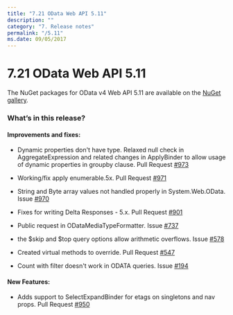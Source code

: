 ```yaml
---
title: "7.21 OData Web API 5.11"
description: ""
category: "7. Release notes"
permalink: "/5.11"
ms.date: 09/05/2017
---
```

# 7.21 OData Web API 5.11

The NuGet packages for OData v4 Web API 5.11 are available on the [NuGet gallery](https://www.nuget.org/packages/Microsoft.AspNet.OData/).

### What’s in this release?

#### Improvements and fixes:
* Dynamic properties don't have type. Relaxed null check in AggregateExpression and related changes in ApplyBinder to allow usage of dynamic properties in groupby clause. Pull Request [#973](https://github.com/OData/WebApi/pull/973)

* Working/fix apply enumerable.5x. Pull Request [#971](https://github.com/OData/WebApi/pull/971)

* String and Byte array values not handled properly in System.Web.OData. Issue [#970](https://github.com/OData/WebApi/issues/970) 

* Fixes for writing Delta Responses - 5.x. Pull Request [#901](https://github.com/OData/WebApi/pull/901)

* Public request in ODataMediaTypeFormatter. Issue [#737](https://github.com/OData/WebApi/issues/737)

* the $skip and $top query options allow arithmetic overflows. Issue [#578](https://github.com/OData/WebApi/issues/578)

* Created virtual methods to override. Pull Request [#547](https://github.com/OData/WebApi/pull/547)

* Count with filter doesn't work in ODATA queries. Issue [#194](https://github.com/OData/WebApi/issues/194)

#### New Features:
 * Adds support to SelectExpandBinder for etags on singletons and nav props. Pull Request [#950](https://github.com/OData/WebApi/pull/950)
